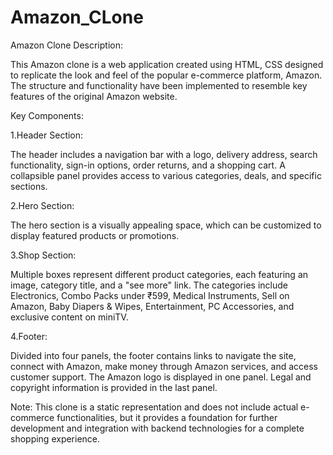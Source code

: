 # Amazon_CLone
Amazon Clone Description:

This Amazon clone is a web application created using HTML, CSS designed to replicate the look and feel of the popular e-commerce platform, Amazon. The structure and functionality have been implemented to resemble key features of the original Amazon website.

Key Components:

1.Header Section:

The header includes a navigation bar with a logo, delivery address, search functionality, sign-in options, order returns, and a shopping cart. A collapsible panel provides access to various categories, deals, and specific sections.

2.Hero Section:

The hero section is a visually appealing space, which can be customized to display featured products or promotions.

3.Shop Section:

Multiple boxes represent different product categories, each featuring an image, category title, and a "see more" link. The categories include Electronics, Combo Packs under ₹599, Medical Instruments, Sell on Amazon, Baby Diapers & Wipes, Entertainment, PC Accessories, and exclusive content on miniTV.

4.Footer:

Divided into four panels, the footer contains links to navigate the site, connect with Amazon, make money through Amazon services, and access customer support. The Amazon logo is displayed in one panel. Legal and copyright information is provided in the last panel.

Note: This clone is a static representation and does not include actual e-commerce functionalities, but it provides a foundation for further development and integration with backend technologies for a complete shopping experience.
